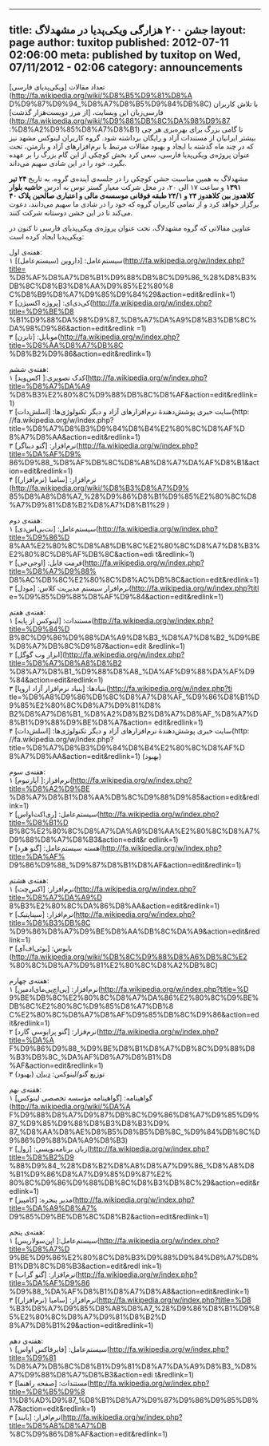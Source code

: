 ----------
title: جشن ۲۰۰ هزارگی ویکی‌پدیا در مشهدلاگ
layout: page
author: tuxitop
published: 2012-07-11 02:06:00
meta: published by tuxitop on Wed, 07/11/2012 - 02:06
category: announcements
----------
تعداد مقالات [ویکی‌پدیای فارسی](http://fa.wikipedia.org/wiki/%D8%B5%D9%81%D8%A
D%D9%87%D9%94_%D8%A7%D8%B5%D9%84%DB%8C) با تلاش کاربران فارسی‌زبان این وبسایت،
[از مرز دویست‌هزار گذشت](http://fa.wikipedia.org/wiki/%D9%88%DB%8C%DA%98%D9%87
:%D8%A2%D9%85%D8%A7%D8%B1) تا گامی بزرگ برای بهره‌بری هر چی بیشتر ایرانیان از
مستندات آزاد و رایگان برداشته شود. گروه کاربران لینوکس مشهد نیز که در چند ماه
گذشته با ایجاد و بهبود مقالات مرتبط با نرم‌افزارهای آزاد و بازمتن، تحت عنوان
پروژه‌ی ویکی‌پدیا فارسی، سعی کرد بخش کوچکی از این گام بزرگ را بر عهده بگیرد،
خود را در این شادی سهیم می‌داند.

مشهدلاگ به همین مناسبت جشن کوچکی را در جلسه‌ی آینده‌ی گروه، به تاریخ **۲۴ تیر
۱۳۹۱** و ساعت ۱۷ الی ۲۰، در محل شرکت معیار گستر توس به آدرس **حاشیه بلوار
کلاهدوز بین کلاهدوز ۲۴ و ۲۴/۱ طبقه فوقانی موسسه‌ی مالی و اعتباری صالحین پلاک
۴۰** برگزار خواهد کرد و از تمامی کاربران گروه که خود را در شادی ما سهیم
می‌دانند، دعوت می‌کند تا در این جشن دوستانه شرکت کنند.

عناوین مقالاتی که گروه مشهدلاگ، تحت عنوان پروژه‌ی ویکی‌پدیای فارسی تا کنون در
ویکی‌پدیا ایجاد کرده است:  


هفته‌ی اول:  
۱ سیستم‌عامل: [داروین (سیستم‌عامل)](http://fa.wikipedia.org/w/index.php?title=
%D8%AF%D8%A7%D8%B1%D9%88%DB%8C%D9%86_%28%D8%B3%DB%8C%D8%B3%D8%AA%D9%85%E2%80%8
C%D8%B9%D8%A7%D9%85%D9%84%29&action=edit&redlink=1)  
۲ کی‌دی‌ای: [پروژه اکسیژن](http://fa.wikipedia.org/w/index.php?title=%D9%BE%D8
%B1%D9%88%DA%98%D9%87_%D8%A7%DA%A9%D8%B3%DB%8C%DA%98%D9%86&action=edit&redlink
=1)  
۳ موبایل: [تایزن](http://fa.wikipedia.org/w/index.php?title=%D8%AA%D8%A7%DB%8C
%D8%B2%D9%86&action=edit&redlink=1)

هفته‌ی ششم:  
۱ کدک تصویری:[ اکس‌وید](http://fa.wikipedia.org/w/index.php?title=%D8%A7%DA%A9
%D8%B3%E2%80%8C%D9%88%DB%8C%D8%AF&action=edit&redlink=1)  
۲ سایت خبری پوشش‌دهندهٔ نرم‌افزارهای آزاد و دیگر تکنولوژی‌ها: [اسلش‌دات](http:
//fa.wikipedia.org/w/index.php?title=%D8%A7%D8%B3%D9%84%D8%B4%E2%80%8C%D8%AF%D
8%A7%D8%AA&action=edit&redlink=1)  
۳ نرم‌افزار: [گنو دیباگر](http://fa.wikipedia.org/w/index.php?title=%DA%AF%D9%
86%D9%88_%D8%AF%DB%8C%D8%A8%D8%A7%DA%AF%D8%B1&action=edit&redlink=1)  
۴ نرم‌افزار: [سامبا (نرم‌افزار)](http://fa.wikipedia.org/wiki/%D8%B3%D8%A7%D9%
85%D8%A8%D8%A7_%28%D9%86%D8%B1%D9%85%E2%80%8C%D8%A7%D9%81%D8%B2%D8%A7%D8%B1%29
)

هفته‌ی دوم:  
۱ سیستم‌عامل: [نت‌بی‌اس‌دی](http://fa.wikipedia.org/w/index.php?title=%D9%86%D
8%AA%E2%80%8C%D8%A8%DB%8C%E2%80%8C%D8%A7%D8%B3%E2%80%8C%D8%AF%DB%8C&action=edi
t&redlink=1)  
۲ فرمت فایل: [اوجی‌جی](http://fa.wikipedia.org/w/index.php?title=%D8%A7%D9%88%
D8%AC%DB%8C%E2%80%8C%D8%AC%DB%8C&action=edit&redlink=1)  
۳ نرم‌افزار سیستم مدیریت کلاس: [مودل](http://fa.wikipedia.org/w/index.php?titl
e=%D9%85%D9%88%D8%AF%D9%84&action=edit&redlink=1)  


هفته‌ی هفتم:  
۱ مستندات: [لینوکس از پایه](http://fa.wikipedia.org/w/index.php?title=%D9%84%D
B%8C%D9%86%D9%88%DA%A9%D8%B3_%D8%A7%D8%B2_%D9%BE%D8%A7%DB%8C%D9%87&action=edit
&redlink=1)  
۲ [ابزار وب گوگل](http://fa.wikipedia.org/w/index.php?title=%D8%A7%D8%A8%D8%B2
%D8%A7%D8%B1_%D9%88%D8%A8_%DA%AF%D9%88%DA%AF%D9%84&action=edit&redlink=1)  
۳ بنیادها: [بنیاد نرم‌افزار آزاد اروپا](http://fa.wikipedia.org/w/index.php?ti
tle=%D8%A8%D9%86%DB%8C%D8%A7%D8%AF_%D9%86%D8%B1%D9%85%E2%80%8C%D8%A7%D9%81%D8%
B2%D8%A7%D8%B1_%D8%A2%D8%B2%D8%A7%D8%AF_%D8%A7%D8%B1%D9%88%D9%BE%D8%A7&action=
edit&redlink=1)  
۴ سایت خبری پوشش‌دهندهٔ نرم‌افزارهای آزاد و دیگر تکنولوژی‌ها: [اسلش‌دات](http:
//fa.wikipedia.org/w/index.php?title=%D8%A7%D8%B3%D9%84%D8%B4%E2%80%8C%D8%AF%D
8%A7%D8%AA&action=edit&redlink=1) (بهبود)

هفته‌ی سوم:  
۱ نرم‌افزار:[ آپارتیوم](http://fa.wikipedia.org/w/index.php?title=%D8%A2%D9%BE
%D8%A7%D8%B1%D8%AA%DB%8C%D9%88%D9%85&action=edit&redlink=1)  
۲ سیستم‌عامل: [ری‌اکت‌اواس](http://fa.wikipedia.org/w/index.php?title=%D8%B1%D
B%8C%E2%80%8C%D8%A7%DA%A9%D8%AA%E2%80%8C%D8%A7%D9%88%D8%A7%D8%B3&action=edit&r
edlink=1)  
۳ هسته سیستم‌عامل: [گنو هرد](http://fa.wikipedia.org/w/index.php?title=%DA%AF%
D9%86%D9%88_%D9%87%D8%B1%D8%AF&action=edit&redlink=1)  


هفته‌ی هشتم:  
۱ نرم‌افزار: [اکس‌چت](http://fa.wikipedia.org/w/index.php?title=%D8%A7%DA%A9%D
8%B3%E2%80%8C%DA%86%D8%AA&action=edit&redlink=1)  
۲ نرم‌افزار: [سیناپتیک](http://fa.wikipedia.org/w/index.php?title=%D8%B3%DB%8C
%D9%86%D8%A7%D9%BE%D8%AA%DB%8C%DA%A9&action=edit&redlink=1)  
۳ بایوس: [یوئی‌اف‌آی](http://fa.wikipedia.org/wiki/%DB%8C%D9%88%D8%A6%DB%8C%E2
%80%8C%D8%A7%D9%81%E2%80%8C%D8%A2%DB%8C)

هفته‌ی چهارم:  
۱ نرم‌افزار: [پی‌اچ‌پی‌مای‌ادمین](http://fa.wikipedia.org/w/index.php?title=%D
9%BE%DB%8C%E2%80%8C%D8%A7%DA%86%E2%80%8C%D9%BE%DB%8C%E2%80%8C%D9%85%D8%A7%DB%8
C%E2%80%8C%D8%A7%D8%AF%D9%85%DB%8C%D9%86&action=edit&redlink=1)  
۲ نرم‌فزار: [گنو پرایوسی گارد](http://fa.wikipedia.org/w/index.php?title=%DA%A
F%D9%86%D9%88_%D9%BE%D8%B1%D8%A7%DB%8C%D9%88%D8%B3%DB%8C_%DA%AF%D8%A7%D8%B1%D8
%AF&action=edit&redlink=1)  
۳ توزیع گنو/لینوکس:
[دبیان](http://fa.wikipedia.org/wiki/%D8%AF%D8%A8%DB%8C%D8%A7%D9%86) (بهبود)  


هفته‌ی نهم:  
۱ گواهینامه: [گواهینامه مؤسسه تخصصی لینوکس](http://fa.wikipedia.org/wiki/%DA%A
F%D9%88%D8%A7%D9%87%DB%8C%D9%86%D8%A7%D9%85%D9%87_%D9%85%D9%88%D8%B3%D8%B3%D9%
87_%D8%AA%D8%AE%D8%B5%D8%B5%DB%8C_%D9%84%DB%8C%D9%86%D9%88%DA%A9%D8%B3)  
۲ زبان برنامه‌نویسی: [زول](http://fa.wikipedia.org/w/index.php?title=%D8%B2%D9
%88%D9%84_%28%D8%B2%D8%A8%D8%A7%D9%86_%D8%A8%D8%B1%D9%86%D8%A7%D9%85%D9%87%E2%
80%8C%D9%86%D9%88%DB%8C%D8%B3%DB%8C%29&action=edit&redlink=1)  
۳ مدیر پنجره: [کامپیز](http://fa.wikipedia.org/w/index.php?title=%DA%A9%D8%A7%
D9%85%D9%BE%DB%8C%D8%B2&action=edit&redlink=1)

هفته‌ی پنجم:  
۱ سیستم‌عامل:[ اپن‌سولاریس](http://fa.wikipedia.org/w/index.php?title=%D8%A7%D
9%BE%D9%86%E2%80%8C%D8%B3%D9%88%D9%84%D8%A7%D8%B1%DB%8C%D8%B3&action=edit&redl
ink=1)  
۲ نرم‌افزار: [گنو گراب](http://fa.wikipedia.org/w/index.php?title=%DA%AF%D9%86
%D9%88_%DA%AF%D8%B1%D8%A7%D8%A8&action=edit&redlink=1)  
۳ نرم‌افزار: [سامبا (نرم‌افزار)](http://fa.wikipedia.org/w/index.php?title=%D8
%B3%D8%A7%D9%85%D8%A8%D8%A7_%28%D9%86%D8%B1%D9%85%E2%80%8C%D8%A7%D9%81%D8%B2%D
8%A7%D8%B1%29&action=edit&redlink=1)

هفته‌ی دهم:  
۱ سیستم‌عامل: [فایرفاکس اواس](http://fa.wikipedia.org/w/index.php?title=%D9%81
%D8%A7%DB%8C%D8%B1%D9%81%D8%A7%DA%A9%D8%B3_%D8%A7%D9%88%D8%A7%D8%B3&action=edi
t&redlink=1)  
۲ مستندات: [صفحه راهنما](http://fa.wikipedia.org/w/index.php?title=%D8%B5%D9%8
1%D8%AD%D9%87_%D8%B1%D8%A7%D9%87%D9%86%D9%85%D8%A7&action=edit&redlink=1)  
۳ نرم‌افزار: [بایند](http://fa.wikipedia.org/w/index.php?title=%D8%A8%D8%A7%DB
%8C%D9%86%D8%AF&action=edit&redlink=1)



